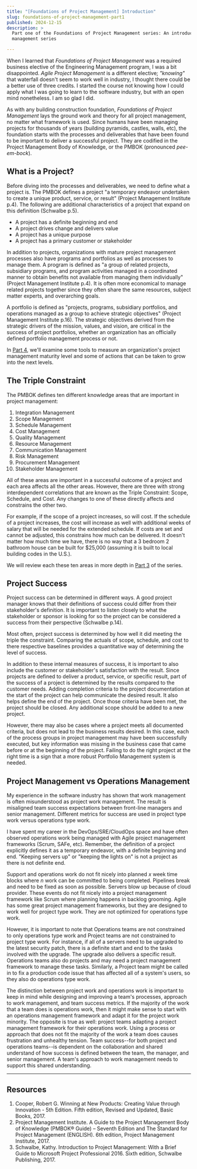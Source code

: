 ```yaml
---
title: "[Foundations of Project Management] Introduction"
slug: foundations-of-project-management-part1
published: 2024-12-15
description: >
  Part one of the Foundations of Project Management series: An introduction to the project
  management series

---
```


When I learned that _Foundations of Project Management_ was a required business elective of the
Engineering Management program, I was a bit disappointed. _Agile Project Management_ is a different
elective; _"knowing"_ that waterfall doesn't seem to work well in industry, I thought there could be
a better use of three credits. I started the course not knowing how I could apply what I was going
to learn to the software industry, but with an open mind nonetheless. I am so glad I did.

As with any building construction foundation, _Foundations of Project Management_ lays the ground
work and theory for all project management, no matter what framework is used. Since humans have been
managing projects for thousands of years (building pyramids, castles, walls, etc), the foundation
starts with the processes and deliverables that have been found to be important to deliver a
successful project. They are codified in the Project Management Body of Knowledge, or the PMBOK
(pronounced _pee-em-bock_).


## What is a Project?

Before diving into the processes and deliverables, we need to define what a project is. The PMBOK
defines a project "a temporary endeavor undertaken to create a unique product, service, or result"
(Project Management Institute p.4). The following are additional characteristics of a project that
expand on this definition (Schwalbe p.5).

- A project has a definite beginning and end
- A project drives change and delivers value
- A project has a unique purpose
- A project has a primary customer or stakeholder

In addition to projects, organizations with mature project management processes also have programs
and portfolios as well as processes to manage them. A program is defined as "a group of related
projects, subsidiary programs, and program activities managed in a coordinated manner to obtain
benefits not available from managing them individually" (Project Management Institute p.4). It is
often more economical to manage related projects together since they often share the same resources,
subject matter experts, and overarching goals.

A portfolio is defined as "projects, programs, subsidiary portfolios, and operations managed as a
group to achieve strategic objectives" (Project Management Institute p.16). The strategic objectives
derived from the strategic drivers of the mission, values, and vision, are critical in the success
of project portfolios, whether an organization has an officially defined portfolio management
process or not.

In [Part 4](), we'll examine some tools to measure an organization's project management maturity
level and some of actions that can be taken to grow into the next levels.


## The Triple Constraint

The PMBOK defines ten different knowledge areas that are important in project management:

1. Integration Management
2. Scope Management
3. Schedule Management
4. Cost Management
5. Quality Management
6. Resource Management
7. Communication Management
8. Risk Management
9. Procurement Management
10. Stakeholder Management

All of these areas are important in a successful outcome of a project and each area affects all the
other areas. However, there are three with strong interdependent correlations that are known as the
Triple Constraint: Scope, Schedule, and Cost. Any changes to one of these directly affects and
constrains the other two.

For example, if the scope of a project increases, so will cost. If the schedule of a project
increases, the cost will increase as well with additional weeks of salary that will be needed for
the extended schedule. If costs are set and cannot be adjusted, this constrains how much can be
delivered. It doesn't matter how much time we have, there is no way that a 3 bedroom 2 bathroom
house can be built for $25,000 (assuming it is built to local building codes in the U.S.).

We will review each these ten areas in more depth in 
[Part 3](/posts/foundations-of-project-management-part3) of the series.


## Project Success

Project success can be determined in different ways. A good project manager knows that their
definitions of success could differ from their stakeholder's definition. It is important to listen
closely to what the stakeholder or sponsor is looking for so the project can be considered a success
from their perspective (Schwalbe p.14). 

Most often, project success is determined by how well it did meeting the triple the constraint.
Comparing the actuals of scope, schedule, and cost to there respective baselines provides a
quantitative way of determining the level of success.

In addition to these internal measures of success, it is important to also include the customer or
stakeholder's satisfaction with the result. Since projects are defined to deliver a product,
service, or specific result, part of the success of a project is determined by the results compared
to the customer needs. Adding completion criteria to the project documentation at the start of the
project can help communicate the desired result. It also helps define the end of the project. Once
those criteria have been met, the project should be closed. Any additional scope should be added to
a new project.

However, there may also be cases where a project meets all documented criteria, but does not lead to
the business results desired. In this case, each of the process groups in project management may
have been successfully executed, but key information was missing in the business case that came
before or at the beginning of the project. Failing to do the right project at the right time is a
sign that a more robust Portfolio Management system is needed.


## Project Management vs Operations Management

My experience in the software industry has shown that work management is often misunderstood as
project work management. The result is misaligned team success expectations between front-line
managers and senior management. Different metrics for success are used in project type work versus
operations type work.

I have spent my career in the DevOps/SRE/CloudOps space and have often observed operations work
being managed with Agile project management frameworks (Scrum, SAFe, etc). Remember, the definition
of a project explicitly defines it as a temporary endeavor, with a definite beginning and end.
"Keeping servers up" or "keeping the lights on" is not a project as there is not definite end.

Support and operations work do not fit nicely into planned _x_ week time blocks where _n_ work can
be committed to being completed. Pipelines break and need to be fixed as soon as possible. Servers
blow up because of cloud provider. These events do not fit nicely into a project management
framework like Scrum where planning happens in backlog grooming. Agile has some great project
management frameworks, but they are designed to work well for project type work. They are not
optimized for operations type work. 

However, it is important to note that Operations teams are not constrained to only operations type
work and Project teams are not constrained to project type work. For instance, if all of a servers
need to be upgraded to the latest security patch, there is a definite start and end to the tasks
involved with the upgrade. The upgrade also delivers a specific result. Operations teams also do
projects and may need a project management framework to manage these tasks. Similarly, a Project
team might be called in to fix a production code issue that has affected all of a system's users, so
they also do operations type work. 

The distinction between project work and operations work is important to keep in mind while
designing and improving a team's processes, approach to work management, and team success metrics.
If the majority of the work that a team does is operations work, then it might make sense to start
with an operations management framework and adapt it for the project work minority. The opposite is
true as well: project teams adapting a project management framework for their operations work. Using
a process or approach that does not fit the majority of the work a team does causes frustration and
unhealthy tension. Team success--for both project and operations teams--is dependent on the
collaboration and shared understand of how success is defined between the team, the manager, and
senior management. A team's approach to work management needs to support this shared understanding.


---

## Resources

1. Cooper, Robert G. Winning at New Products: Creating Value through Innovation - 5th Edition. Fifth edition, Revised and Updated, Basic Books, 2017.
2. Project Management Institute. A Guide to the Project Management Body of Knowledge (PMBOK® Guide) – Seventh Edition and The Standard for Project Management (ENGLISH). 6th edition, Project Management Institute, 2017.
3. Schwalbe, Kathy. Introduction to Project Management: With a Brief Guide to Microsoft Project Professional 2016. Sixth edition, Schwalbe Publishing, 2017.

